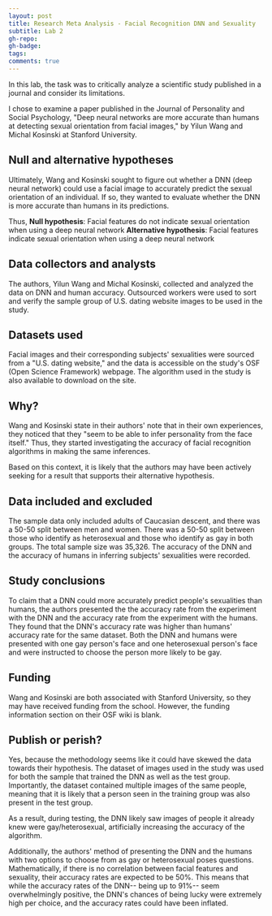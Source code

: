 ```yaml
---
layout: post
title: Research Meta Analysis - Facial Recognition DNN and Sexuality
subtitle: Lab 2
gh-repo:
gh-badge:
tags:
comments: true
---
```


In this lab, the task was to critically analyze a scientific study published in a journal and consider its limitations.

I chose to examine a paper published in the Journal of Personality and Social Psychology, "Deep neural networks are more accurate than humans at detecting sexual orientation from facial images," by Yilun Wang and Michal Kosinski at Stanford University.

## Null and alternative hypotheses

Ultimately, Wang and Kosinski sought to figure out whether a DNN (deep neural network) could use a facial image to accurately predict the sexual orientation of an individual. If so, they wanted to evaluate whether the DNN is more accurate than humans in its predictions.

Thus,
**Null hypothesis**: Facial features do not indicate sexual orientation when using a deep neural network
**Alternative hypothesis**: Facial features indicate sexual orientation when using a deep neural network

## Data collectors and analysts

The authors, Yilun Wang and Michal Kosinski, collected and analyzed the data on DNN and human accuracy. Outsourced workers were used to sort and verify the sample group of U.S. dating website images to be used in the study.

## Datasets used

Facial images and their corresponding subjects' sexualities were sourced from a "U.S. dating website," and the data is accessible on the study's OSF (Open Science Framework) webpage. The algorithm used in the study is also available to download on the site.

## Why?

Wang and Kosinski state in their authors' note that in their own experiences, they noticed that they "seem to be able to infer personality from the face itself." Thus, they started investigating the accuracy of facial recognition algorithms in making the same inferences.

Based on this context, it is likely that the authors may have been actively seeking for a result that supports their alternative hypothesis.

## Data included and excluded

The sample data only included adults of Caucasian descent, and there was a 50-50 split between men and women. There was a 50-50 split between those who identify as heterosexual and those who identify as gay in both groups. The total sample size was 35,326. The accuracy of the DNN and the accuracy of humans in inferring subjects' sexualities were recorded.

## Study conclusions

To claim that a DNN could more accurately predict people's sexualities than humans, the authors presented the the accuracy rate from the experiment with the DNN and the accuracy rate from the experiment with the humans. They found that the DNN's accuracy rate was higher than humans' accuracy rate for the same dataset. Both the DNN and humans were presented with one gay person's face and one heterosexual person's face and were instructed to choose the person more likely to be gay.

## Funding

Wang and Kosinski are both associated with Stanford University, so they may have received funding from the school. However, the funding information section on their OSF wiki is blank.

## Publish or perish?

Yes, because the methodology seems like it could have skewed the data towards their hypothesis. The dataset of images used in the study was used for both the sample that trained the DNN as well as the test group. Importantly, the dataset contained multiple images of the same people, meaning that it is likely that a person seen in the training group was also present in the test group. 

As a result, during testing, the DNN likely saw images of people it already knew were gay/heterosexual, artificially increasing the accuracy of the algorithm.

Additionally, the authors' method of presenting the DNN and the humans with two options to choose from as gay or heterosexual poses questions. Mathematically, if there is no correlation between facial features and sexuality, their accuracy rates are expected to be 50%. This means that while the accuracy rates of the DNN-- being up to 91%-- seem overwhelmingly positive, the DNN's chances of being lucky were extremely high per choice, and the accuracy rates could have been inflated.